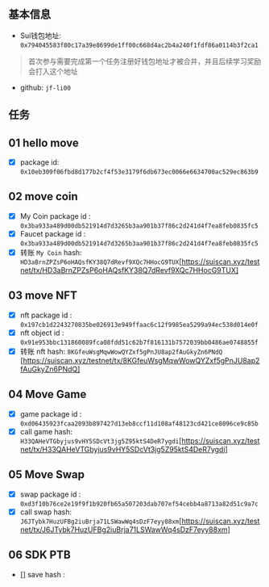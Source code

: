 ## 基本信息
- Sui钱包地址: `0x794045583f80c17a39e8699de1ff00c668d4ac2b4a240f1fdf86a0114b3f2ca1`
> 首次参与需要完成第一个任务注册好钱包地址才被合并，并且后续学习奖励会打入这个地址
- github: `jf-li00`

## 任务

##   01 hello move  
- [x] package id: `0x10eb309f06fbd8d177b2cf4f53e3179f6db673ec0066e6634700ac529ec863b9` 

##   02 move coin
- [x] My Coin package id : `0x3ba933a489d00db521914d7d3265b3aa901b37f86c2d241d4f7ea8feb0835fc5`
- [x] Faucet package id : `0x3ba933a489d00db521914d7d3265b3aa901b37f86c2d241d4f7ea8feb0835fc5`
- [x] 转账 `My Coin` hash: `HD3aBrnZPZsP6oHAQsfKY38Q7dRevf9XQc7HHocG9TUX`[https://suiscan.xyz/testnet/tx/HD3aBrnZPZsP6oHAQsfKY38Q7dRevf9XQc7HHocG9TUX]

##   03 move NFT
- [x] nft package id : `0x197cb1d2243270835be026913e949ffaac6c12f9985ea5299a94ec538d014e0f`
- [x] nft object id : `0x91e953bbc131860089fca08fdd51c62b7f816131b7572039bb0486ae0748855f`
- [x] 转账 nft  hash: `8KGfeuWsgMqwWowQYZxf5gPnJU8ap2fAuGkyZn6PNdQ` [https://suiscan.xyz/testnet/tx/8KGfeuWsgMqwWowQYZxf5gPnJU8ap2fAuGkyZn6PNdQ]

##   04 Move Game
- [x] game package id : `0xd06435923fcaa2093b897427d13eb8ccf11d108af48123cd421ce8096ce9c85b`
- [x] call game hash: `H33QAHeVTGbyjus9vHY5SDcVt3jg5Z95ktS4DeR7ygdi`[https://suiscan.xyz/testnet/tx/H33QAHeVTGbyjus9vHY5SDcVt3jg5Z95ktS4DeR7ygdi]

##   05 Move Swap
- [x] swap package id : `0xd3f10b76ce2e19f9f1b920fb65a507203dab707ef54cebb4a8713a82d51c9a7c`
- [x] call swap hash: `J6JTybk7HuzUFBg2iuBrja71LSWawWq4sDzF7eyy88xm`[https://suiscan.xyz/testnet/tx/J6JTybk7HuzUFBg2iuBrja71LSWawWq4sDzF7eyy88xm]

##   06 SDK PTB
- [] save hash :

